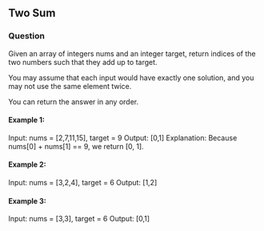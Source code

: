 ## Two Sum

### Question

Given an array of integers nums and an integer target, return indices of the two numbers such that they add up to target.

You may assume that each input would have exactly one solution, and you may not use the same element twice.

You can return the answer in any order.

 

#### Example 1:

Input: nums = [2,7,11,15], target = 9
Output: [0,1]
Explanation: Because nums[0] + nums[1] == 9, we return [0, 1].
#### Example 2:

Input: nums = [3,2,4], target = 6
Output: [1,2]
#### Example 3:

Input: nums = [3,3], target = 6
Output: [0,1]
 
 